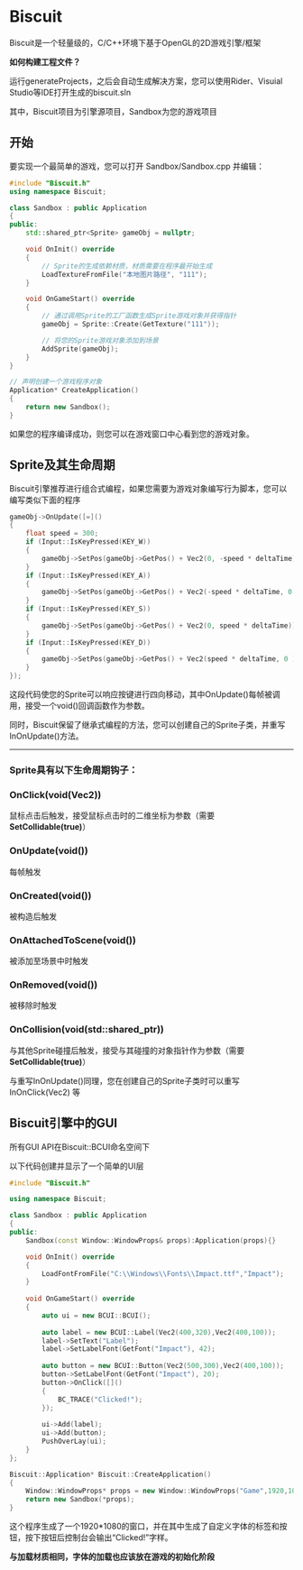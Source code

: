 # Biscuit
Biscuit是一个轻量级的，C/C++环境下基于OpenGL的2D游戏引擎/框架

**如何构建工程文件？**

运行generateProjects，之后会自动生成解决方案，您可以使用Rider、Visuial Studio等IDE打开生成的biscuit.sln

其中，Biscuit项目为引擎源项目，Sandbox为您的游戏项目
## 开始
要实现一个最简单的游戏，您可以打开 Sandbox/Sandbox.cpp 并编辑：

```C++
#include "Biscuit.h"
using namespace Biscuit;

class Sandbox : public Application
{
public:
	std::shared_ptr<Sprite> gameObj = nullptr;

    void OnInit() override 
    {
        // Sprite的生成依赖材质，材质需要在程序最开始生成
		LoadTextureFromFile("本地图片路径", "111");
    }

	void OnGameStart() override
	{
        // 通过调用Sprite的工厂函数生成Sprite游戏对象并获得指针
		gameObj = Sprite::Create(GetTexture("111"));

        // 将您的Sprite游戏对象添加到场景
		AddSprite(gameObj);
	}
}

// 声明创建一个游戏程序对象
Application* CreateApplication()
{
	return new Sandbox();
}
```

如果您的程序编译成功，则您可以在游戏窗口中心看到您的游戏对象。

## Sprite及其生命周期
Biscuit引擎推荐进行组合式编程，如果您需要为游戏对象编写行为脚本，您可以编写类似下面的程序
```C++
gameObj->OnUpdate([=]()
{
	float speed = 300;
	if (Input::IsKeyPressed(KEY_W))
	{
		gameObj->SetPos(gameObj->GetPos() + Vec2(0, -speed * deltaTime));
	}
	if (Input::IsKeyPressed(KEY_A))
	{
		gameObj->SetPos(gameObj->GetPos() + Vec2(-speed * deltaTime, 0 ));
	}
	if (Input::IsKeyPressed(KEY_S))
	{
		gameObj->SetPos(gameObj->GetPos() + Vec2(0, speed * deltaTime));
	}
	if (Input::IsKeyPressed(KEY_D))
	{
		gameObj->SetPos(gameObj->GetPos() + Vec2(speed * deltaTime, 0 ));
	}
});
```
这段代码使您的Sprite可以响应按键进行四向移动，其中OnUpdate()每帧被调用，接受一个void()回调函数作为参数。

同时，Biscuit保留了继承式编程的方法，您可以创建自己的Sprite子类，并重写InOnUpdate()方法。
***

### Sprite具有以下生命周期钩子：
### OnClick(void(Vec2))
鼠标点击后触发，接受鼠标点击时的二维坐标为参数（需要 **SetCollidable(true)**）

### OnUpdate(void())
每帧触发

### OnCreated(void())
被构造后触发

### OnAttachedToScene(void())
被添加至场景中时触发

### OnRemoved(void())
被移除时触发

### OnCollision(void(std::shared_ptr<Sprite>))
与其他Sprite碰撞后触发，接受与其碰撞的对象指针作为参数（需要 **SetCollidable(true)**）



与重写InOnUpdate()同理，您在创建自己的Sprite子类时可以重写 InOnClick(Vec2) 等

## Biscuit引擎中的GUI
所有GUI API在Biscuit::BCUI命名空间下

以下代码创建并显示了一个简单的UI层
```C++
#include "Biscuit.h"

using namespace Biscuit;

class Sandbox : public Application
{
public:
	Sandbox(const Window::WindowProps& props):Application(props){}

	void OnInit() override
	{
		LoadFontFromFile("C:\\Windows\\Fonts\\Impact.ttf","Impact");
	}
	
	void OnGameStart() override
	{
		auto ui = new BCUI::BCUI();
		
		auto label = new BCUI::Label(Vec2(400,320),Vec2(400,100));
		label->SetText("Label");
		label->SetLabelFont(GetFont("Impact"), 42);
		
		auto button = new BCUI::Button(Vec2(500,300),Vec2(400,100));
		button->SetLabelFont(GetFont("Impact"), 20);
		button->OnClick([]()
		{
			BC_TRACE("Clicked!");
		});
		
		ui->Add(label);
		ui->Add(button);
		PushOverLay(ui);
	}
};

Biscuit::Application* Biscuit::CreateApplication()
{
	Window::WindowProps* props = new Window::WindowProps("Game",1920,1080);
	return new Sandbox(*props);
}

```
这个程序生成了一个1920*1080的窗口，并在其中生成了自定义字体的标签和按钮，按下按钮后控制台会输出“Clicked!”字样。

**与加载材质相同，字体的加载也应该放在游戏的初始化阶段**